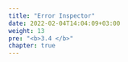 ```yaml
---
title: "Error Inspector"
date: 2022-02-04T14:04:09+03:00
weight: 13
pre: "<b>3.4 </b>"
chapter: true
---
```


